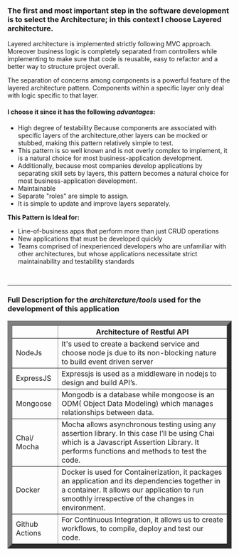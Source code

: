 ### The first and most important step in the software development is to select the Architecture; in this context I choose Layered architecture.

Layered architecture is implemented strictly following MVC approach. Moreover business logic is 
completely separated from controllers while implementing to make sure that code is reusable, 
easy to refactor and a better way to structure project overall.

The separation of concerns among components is a powerful feature of the layered architecture pattern.
Components within a specific layer only deal with logic specific to that layer.


#### I choose it since it has the following *advantages*:
- High degree of testability Because components are associated with specific layers of the architecture,other layers can be mocked or stubbed, making this pattern relatively simple to test.
- This pattern is so well known and is not overly complex to implement, it is a natural choice for most business-application development.
- Additionally, because most companies develop applications by separating skill sets by layers, this pattern becomes a natural choice for most business-application development.
- Maintainable
- Separate "roles" are simple to assign.
- It is simple to update and improve layers separately.

**This Pattern is Ideal for:**

- Line-of-business apps that perform more than just CRUD operations
- New applications that must be developed quickly
- Teams comprised of inexperienced developers who are unfamiliar with other architectures, but whose applications necessitate strict maintainability and testability standards


<br />

---
### Full Description for the *architercture/tools* used for the development of this application 

<table border="10">
<tr><td><th>  Architecture of Restful API  </th></td></tr>
<tr>
    <td>NodeJs</td>
    <td>It's used to create a backend service and choose node js due to its non-blocking nature to build event driven server</td>
 </tr>
    <tr>
    <td>ExpressJS</td>
    <td>Expressjs is used as a middleware in nodejs to design and build API’s.</td>
 </tr>
 <tr>
    <td>Mongoose</td>
    <td>Mongodb is a database while mongoose is an ODM( Object Data Modeling) which manages relationships between data.</td>
 </tr>
    <tr>
    <td>Chai/ Mocha</td>
    <td>Mocha allows asynchronous testing using any assertion library. In this case I’ll be using Chai which is a Javascript Assertion Library. It performs functions and methods to test the code.</td>
 </tr>
   <tr>
    <td>Docker</td>
    <td>Docker is used for Containerization, it packages an application and its dependencies together in a container. It allows our application to run smoothly irrespective of the changes in environment.</td>
 </tr>
 <tr>
    <td>Github Actions</td>
    <td>For Continuous Integration, it allows us to create workflows, to compile, deploy and test our code.</td>
 </tr>
</table>


<!-- 
There must be at least 3 dashes separating each header cell.
The outer pipes (|) are optional, and you don't need to make the 
raw Markdown line up prettily. You can also use inline Markdown. -->

